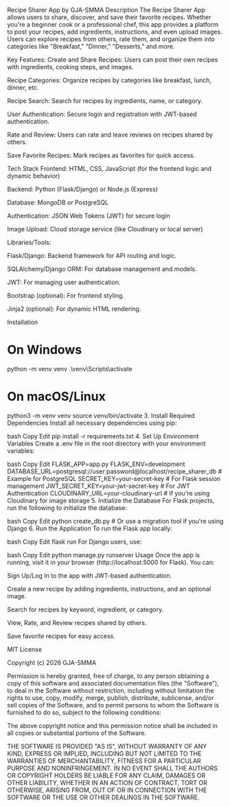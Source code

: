 Recipe Sharer App by GJA-SMMA
Description
The Recipe Sharer App allows users to share, discover, and save their favorite recipes. Whether you're a beginner cook or a professional chef, this app provides a platform to post your recipes, add ingredients, instructions, and even upload images. Users can explore recipes from others, rate them, and organize them into categories like "Breakfast," "Dinner," "Desserts," and more.

Key Features:
Create and Share Recipes: Users can post their own recipes with ingredients, cooking steps, and images.

Recipe Categories: Organize recipes by categories like breakfast, lunch, dinner, etc.

Recipe Search: Search for recipes by ingredients, name, or category.

User Authentication: Secure login and registration with JWT-based authentication.

Rate and Review: Users can rate and leave reviews on recipes shared by others.

Save Favorite Recipes: Mark recipes as favorites for quick access.

Tech Stack
Frontend: HTML, CSS, JavaScript (for the frontend logic and dynamic behavior)

Backend: Python (Flask/Django) or Node.js (Express)

Database: MongoDB or PostgreSQL

Authentication: JSON Web Tokens (JWT) for secure login

Image Upload: Cloud storage service (like Cloudinary or local server)

Libraries/Tools:

Flask/Django: Backend framework for API routing and logic.

SQLAlchemy/Django ORM: For database management and models.

JWT: For managing user authentication.

Bootstrap (optional): For frontend styling.

Jinja2 (optional): For dynamic HTML rendering.

Installation

# On Windows
python -m venv venv
.\venv\Scripts\activate

# On macOS/Linux
python3 -m venv venv
source venv/bin/activate
3. Install Required Dependencies
Install all necessary dependencies using pip:

bash
Copy
Edit
pip install -r requirements.txt
4. Set Up Environment Variables
Create a .env file in the root directory with your environment variables:

bash
Copy
Edit
FLASK_APP=app.py
FLASK_ENV=development
DATABASE_URL=postgresql://user:password@localhost/recipe_sharer_db  # Example for PostgreSQL
SECRET_KEY=your-secret-key  # For Flask session management
JWT_SECRET_KEY=your-jwt-secret-key  # For JWT Authentication
CLOUDINARY_URL=your-cloudinary-url  # If you're using Cloudinary for image storage
5. Initialize the Database
For Flask projects, run the following to initialize the database:

bash
Copy
Edit
python create_db.py  # Or use a migration tool if you're using Django
6. Run the Application
To run the Flask app locally:

bash
Copy
Edit
flask run
For Django users, use:

bash
Copy
Edit
python manage.py runserver
Usage
Once the app is running, visit it in your browser (http://localhost:5000 for Flask). You can:

Sign Up/Log In to the app with JWT-based authentication.

Create a new recipe by adding ingredients, instructions, and an optional image.

Search for recipes by keyword, ingredient, or category.

View, Rate, and Review recipes shared by others.

Save favorite recipes for easy access.

MIT License

Copyright (c) 2026 GJA-SMMA

Permission is hereby granted, free of charge, to any person obtaining a copy
of this software and associated documentation files (the "Software"), to deal
in the Software without restriction, including without limitation the rights
to use, copy, modify, merge, publish, distribute, sublicense, and/or sell
copies of the Software, and to permit persons to whom the Software is
furnished to do so, subject to the following conditions:

The above copyright notice and this permission notice shall be included in all
copies or substantial portions of the Software.

THE SOFTWARE IS PROVIDED "AS IS", WITHOUT WARRANTY OF ANY KIND, EXPRESS OR
IMPLIED, INCLUDING BUT NOT LIMITED TO THE WARRANTIES OF MERCHANTABILITY,
FITNESS FOR A PARTICULAR PURPOSE AND NONINFRINGEMENT. IN NO EVENT SHALL THE
AUTHORS OR COPYRIGHT HOLDERS BE LIABLE FOR ANY CLAIM, DAMAGES OR OTHER
LIABILITY, WHETHER IN AN ACTION OF CONTRACT, TORT OR OTHERWISE, ARISING FROM,
OUT OF OR IN CONNECTION WITH THE SOFTWARE OR THE USE OR OTHER DEALINGS IN
THE SOFTWARE.
